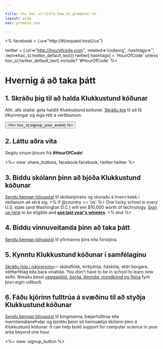 ```yaml
---

title: <%= hoc_s(:title_how_to_promote) %>
layout: wide
nav: promote_nav

---
```


<% facebook = {:u=>"http://#{request.host}/us"}

twitter = {:url=>"http://hourofcode.com", :related=>'codeorg', :hashtags=>'', :text=>hoc_s(:twitter_default_text)}
twitter[:hashtags] = 'HourOfCode' unless hoc_s(:twitter_default_text).include? '#HourOfCode' %>

# Hvernig á að taka þátt

## 1. Skráðu þig til að halda Klukkustund kóðunar

Allir, alls staðar geta haldið Klukkustund kóðunar. [Skráðu þig](<%= resolve_url('/') %>) til að fá tilkynningar og eiga rétt á verðlaunum.   


[<button><%= hoc_s(:signup_your_event) %></button>](<%= resolve_url('/') %>)

## 2. Láttu aðra vita

Segðu vinum þínum frá **#HourOfCode**!

<%= view :share_buttons, facebook:facebook, twitter:twitter %>

## 3. Biddu skólann þinn að bjóða Klukkustund kóðunar

[Sendu þennan tölvupóst](<%= resolve_url('/promote/resources#sample-emails') %>) til skólastjórans og skoraðu á hvern bekk í skólanum að skrá sig. <% if @country == 'us' %> One lucky school in *every* U.S. state (and Washington D.C.) will win $10,000 worth of technology. [Sign up here](<%= resolve_url('/prizes/hardware-signup') %>) to be eligible and [**see last year's winners**](http://codeorg.tumblr.com/post/104109522378/prize-winners). <% end %>

## 4. Biddu vinnuveitanda þinn að taka þátt

[Sendu þennan tölvupóst](<%= resolve_url('/promote/resources#sample-emails') %>) til yfirmanns þíns eða forstjóra.

## 5. Kynntu Klukkustund kóðunar í samfélaginu

[Skráðu hóp í nágrenninu](<%= resolve_url('/promote/resources#sample-emails') %>)— skátaflokk, kirkjuhóp, háskóla, eldri borgara, stéttarfélag eða bara vinahóp. You don't have to be in school to learn new skills. Notaðu þessi [veggspjöld, borða, límmiða, myndbönd og fleira](<%= resolve_url('/promote/resources') %>) fyrir þinn eigin viðburð.

## 6. Fáðu kjörinn fulltrúa á svæðinu til að styðja Klukkustund kóðunar

[Sendu þennan tölvupóst](<%= resolve_url('/promote/resources#sample-emails') %>) til þingmanna, bæjarfulltrúa eða menntamálanefndar og bjóddu þeim að heimsækja skólann þinn á Klukkustund kóðunar. It can help build support for computer science in your area beyond one hour.

<%= view :signup_button %>